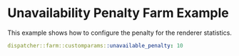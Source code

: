 # Unavailability Penalty Farm Example

This example shows how to configure the penalty for the renderer statistics.

```yaml
dispatcher::farm::customparams::unavailable_penalty: 10
```
